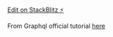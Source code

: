 [Edit on StackBlitz ⚡️](https://stackblitz.com/edit/js-hkbmpb)

From Graphql official tutorial [here](https://www.apollographql.com/blog/graphql/examples/building-a-graphql-api/)
